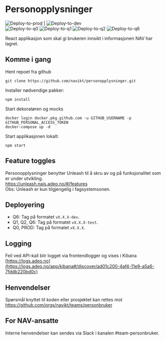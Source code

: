# Personopplysninger

![Deploy-to-prod](https://github.com/navikt/personopplysninger/workflows/Deploy-to-prod/badge.svg) | ![Deploy-to-dev](https://github.com/navikt/personopplysninger/workflows/Deploy-to-dev/badge.svg) <br>
![Deploy-to-q0](https://github.com/navikt/personopplysninger/workflows/Deploy-to-q0/badge.svg)
![Deploy-to-q1](https://github.com/navikt/personopplysninger/workflows/Deploy-to-q1/badge.svg)
![Deploy-to-q2](https://github.com/navikt/personopplysninger/workflows/Deploy-to-q2/badge.svg)
![Deploy-to-q6](https://github.com/navikt/personopplysninger/workflows/Deploy-to-q6/badge.svg)

React applikasjon som skal gi brukeren innsikt i informasjonen NAV har lagret.

## Komme i gang

Hent repoet fra github

```
git clone https://github.com/navikt/personopplysninger.git
```

Installer nødvendige pakker:

```
npm install
```

Start dekoratøren og mocks

```
docker login docker.pkg.github.com -u GITHUB_USERNAME -p GITHUB_PERSONAL_ACCESS_TOKEN
docker-compose up -d
```

Start applikasjonen lokalt:

```
npm start
```

## Feature toggles

Personopplysninger benytter Unleash til å skru av og på funksjonalitet som er under utvikling.<br>
https://unleash.nais.adeo.no/#/features<br>
Obs: Unleash er kun tilgjengelig i fagsystemsonen.

## Deployering

- Q6: Tag på formatet `vX.X.X-dev`.
- Q1, Q2, Q6: Tag på formatet `vX.X.X-test`.
- Q0, PROD: Tag på formatet `vX.X.X`.

## Logging

Feil ved API-kall blir logget via frontendlogger og vises i Kibana<br>
[https://logs.adeo.no](https://logs.adeo.no/app/kibana#/discover/ad01c200-4af4-11e9-a5a6-7fddb220bd0c)

## Henvendelser

Spørsmål knyttet til koden eller prosjektet kan rettes mot https://github.com/orgs/navikt/teams/personbruker

## For NAV-ansatte

Interne henvendelser kan sendes via Slack i kanalen #team-personbruker.
